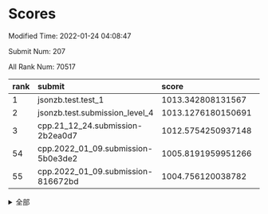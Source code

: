 # Scores

Modified Time: 2022-01-24 04:08:47

Submit Num: 207

All Rank Num: 70517

| rank |               submit               |       score        |       sigma        | pk_num |
| :--- | :--------------------------------- | :----------------- | :----------------- | :----- |
| 1    | jsonzb.test.test_1                 | 1013.342808131567  | 0.8120463838253545 | 1362   |
| 2    | jsonzb.test.submission_level_4     | 1013.1276180150691 | 0.8039655810777617 | 1361   |
| 3    | cpp.21_12_24.submission-2b2ea0d7   | 1012.5754250937148 | 0.8178378657862075 | 1360   |
| 54   | cpp.2022_01_09.submission-5b0e3de2 | 1005.8191959951266 | 0.7369964337190453 | 1360   |
| 55   | cpp.2022_01_09.submission-816672bd | 1004.756120038782  | 0.7049238400043302 | 1365   |


<details>
<summary>全部</summary>

| rank |                 submit                 |       score        |       sigma        | pk_num |
| :--- | :------------------------------------- | :----------------- | :----------------- | :----- |
| 1    | jsonzb.test.test_1                     | 1013.342808131567  | 0.8120463838253545 | 1362   |
| 2    | jsonzb.test.submission_level_4         | 1013.1276180150691 | 0.8039655810777617 | 1361   |
| 3    | cpp.21_12_24.submission-2b2ea0d7       | 1012.5754250937148 | 0.8178378657862075 | 1360   |
| 4    | gobigger.level_3.submission_level_3_25 | 1011.4511127797018 | 0.7668588970114713 | 1365   |
| 5    | gobigger.level_3.submission_level_3_30 | 1011.1798570968419 | 0.7786669449399073 | 1359   |
| 6    | gobigger.level_3.submission_level_3_38 | 1011.1794066372128 | 0.8034175010892747 | 1365   |
| 7    | gobigger.level_3.submission_level_3_41 | 1011.062643853964  | 0.7878581704501769 | 1366   |
| 8    | gobigger.level_3.submission_level_3_37 | 1011.0334957660729 | 0.781685925047116  | 1366   |
| 9    | gobigger.level_3.submission_level_3_16 | 1010.99763013155   | 0.7646393421070378 | 1367   |
| 10   | gobigger.level_3.submission_level_3_48 | 1010.9003432404552 | 0.7665482063166962 | 1364   |
| 11   | gobigger.level_3.submission_level_3_31 | 1010.8332255702509 | 0.74877636235448   | 1357   |
| 12   | gobigger.level_3.submission_level_3_42 | 1010.8323060220232 | 0.7566976437412309 | 1366   |
| 13   | gobigger.level_3.submission_level_3_46 | 1010.8108580236025 | 0.7697821151936922 | 1364   |
| 14   | gobigger.level_3.submission_level_3_4  | 1010.726524396114  | 0.7916761432680302 | 1363   |
| 15   | gobigger.level_3.submission_level_3_45 | 1010.7230150743626 | 0.7890321773254948 | 1358   |
| 16   | gobigger.level_3.submission_level_3_6  | 1010.6809212432403 | 0.7737144381312895 | 1369   |
| 17   | gobigger.level_3.submission_level_3_21 | 1010.67481494855   | 0.7613931291799065 | 1358   |
| 18   | gobigger.level_3.submission_level_3_32 | 1010.6321313904813 | 0.759336599542105  | 1364   |
| 19   | gobigger.level_3.submission_level_3_15 | 1010.5351828790302 | 0.782657287566042  | 1359   |
| 20   | gobigger.level_3.submission_level_3_40 | 1010.5130438243147 | 0.7577320259508622 | 1367   |
| 21   | gobigger.level_3.submission_level_3_26 | 1010.506183360079  | 0.7551587101422291 | 1361   |
| 22   | gobigger.level_3.submission_level_3_28 | 1010.5000404772467 | 0.7628805595630034 | 1368   |
| 23   | gobigger.level_3.submission_level_3_2  | 1010.4879386647611 | 0.7683437626613873 | 1361   |
| 24   | gobigger.level_3.submission_level_3_24 | 1010.4858287222495 | 0.7621423138555152 | 1362   |
| 25   | gobigger.level_3.submission_level_3_1  | 1010.3223171933168 | 0.7697073477843556 | 1360   |
| 26   | gobigger.level_3.submission_level_3_17 | 1010.2099307887693 | 0.7494702646453165 | 1361   |
| 27   | gobigger.level_3.submission_level_3_7  | 1010.1900723748537 | 0.7750177742213358 | 1363   |
| 28   | gobigger.level_3.submission_level_3_3  | 1010.0793561027373 | 0.7540385891280891 | 1363   |
| 29   | gobigger.level_3.submission_level_3_10 | 1010.0382442770718 | 0.7533589976035577 | 1365   |
| 30   | gobigger.level_3.submission_level_3_39 | 1009.7319494019764 | 0.768357393724691  | 1363   |
| 31   | gobigger.level_3.submission_level_3_0  | 1009.6923856168238 | 0.7404683554363068 | 1361   |
| 32   | gobigger.level_3.submission_level_3_49 | 1009.65395459079   | 0.7769422063209769 | 1360   |
| 33   | gobigger.level_3.submission_level_3_23 | 1009.6506558728993 | 0.7698325608418873 | 1362   |
| 34   | gobigger.level_3.submission_level_3_27 | 1009.6410343990826 | 0.7616891048723632 | 1361   |
| 35   | gobigger.level_3.submission_level_3_36 | 1009.5853458230182 | 0.7697061220228014 | 1365   |
| 36   | gobigger.level_3.submission_level_3_29 | 1009.5649750894826 | 0.756013031457233  | 1366   |
| 37   | gobigger.level_3.submission_level_3_13 | 1009.5382887422144 | 0.7540375830352761 | 1362   |
| 38   | gobigger.level_3.submission_level_3_44 | 1009.5026823808483 | 0.7487998599337597 | 1364   |
| 39   | gobigger.level_3.submission_level_3_20 | 1009.3955867692148 | 0.7888030409363913 | 1356   |
| 40   | gobigger.level_3.submission_level_3_14 | 1009.3153558334647 | 0.7482206871610384 | 1366   |
| 41   | gobigger.level_3.submission_level_3_43 | 1009.2881900153573 | 0.7572331496836451 | 1365   |
| 42   | gobigger.level_3.submission_level_3_8  | 1009.270399780937  | 0.7457520596865199 | 1357   |
| 43   | gobigger.level_3.submission_level_3_11 | 1009.2456303801348 | 0.7482199014795166 | 1366   |
| 44   | gobigger.level_3.submission_level_3_47 | 1009.1668263814958 | 0.7438183069123905 | 1364   |
| 45   | gobigger.level_3.submission_level_3_22 | 1009.1480411517335 | 0.7661215190143853 | 1362   |
| 46   | gobigger.level_3.submission_level_3_5  | 1009.1436214104249 | 0.7539965231831066 | 1360   |
| 47   | gobigger.level_3.submission_level_3_19 | 1009.0898824054423 | 0.7492785899403316 | 1366   |
| 48   | gobigger.level_3.submission_level_3_9  | 1008.9315662544773 | 0.7373210581680562 | 1361   |
| 49   | gobigger.level_3.submission_level_3_34 | 1008.6422986499337 | 0.7431485966698949 | 1362   |
| 50   | gobigger.level_3.submission_level_3_33 | 1008.5345037520087 | 0.7464304622047101 | 1367   |
| 51   | gobigger.level_3.submission_level_3_12 | 1008.3260795490911 | 0.7552033255710858 | 1363   |
| 52   | gobigger.level_3.submission_level_3_18 | 1008.3250629392116 | 0.7372723564790291 | 1364   |
| 53   | gobigger.level_3.submission_level_3_35 | 1008.1036682352034 | 0.7597376800618879 | 1363   |
| 54   | cpp.2022_01_09.submission-5b0e3de2     | 1005.8191959951266 | 0.7369964337190453 | 1360   |
| 55   | cpp.2022_01_09.submission-816672bd     | 1004.756120038782  | 0.7049238400043302 | 1365   |
| 56   | gobigger.level_1.submission_level_1_35 | 1004.5301475184674 | 0.7174258546759124 | 1362   |
| 57   | gobigger.level_1.submission_level_1_49 | 1004.4702304703413 | 0.7117630598327966 | 1363   |
| 58   | gobigger.level_1.submission_level_1_1  | 1004.4338038483515 | 0.7199389028800128 | 1361   |
| 59   | gobigger.level_1.submission_level_1_5  | 1004.2438351212944 | 0.7368545665349896 | 1362   |
| 60   | gobigger.level_1.submission_level_1_24 | 1004.134949067774  | 0.7117443574407616 | 1365   |
| 61   | gobigger.level_1.submission_level_1_41 | 1004.0642322032678 | 0.7232171434216053 | 1362   |
| 62   | gobigger.level_1.submission_level_1_3  | 1003.9377089737748 | 0.7307295175124131 | 1359   |
| 63   | gobigger.level_1.submission_level_1_7  | 1003.9163784445204 | 0.7263007848609647 | 1361   |
| 64   | gobigger.level_1.submission_level_1_27 | 1003.8805337842999 | 0.717844327499805  | 1363   |
| 65   | gobigger.level_1.submission_level_1_11 | 1003.82116889278   | 0.712992041855651  | 1368   |
| 66   | gobigger.level_1.submission_level_1_34 | 1003.760296048886  | 0.7244758668654568 | 1361   |
| 67   | gobigger.level_1.submission_level_1_44 | 1003.6956632215154 | 0.7290524815711826 | 1368   |
| 68   | gobigger.level_1.submission_level_1_33 | 1003.6392799226751 | 0.7207337241520901 | 1364   |
| 69   | gobigger.level_1.submission_level_1_16 | 1003.5970405932635 | 0.7179633210978773 | 1364   |
| 70   | gobigger.level_1.submission_level_1_23 | 1003.5841435888543 | 0.7151598267090731 | 1365   |
| 71   | gobigger.level_1.submission_level_1_28 | 1003.5729531507614 | 0.7270846618932657 | 1363   |
| 72   | gobigger.level_1.submission_level_1_21 | 1003.5376129633104 | 0.718408626218105  | 1364   |
| 73   | gobigger.level_1.submission_level_1_40 | 1003.5132596577027 | 0.729685676483585  | 1362   |
| 74   | gobigger.level_1.submission_level_1_4  | 1003.5086316283524 | 0.716426736927311  | 1367   |
| 75   | gobigger.level_1.submission_level_1_39 | 1003.505804350912  | 0.7111803911656837 | 1366   |
| 76   | gobigger.level_1.submission_level_1_38 | 1003.4867460300686 | 0.7184058269774899 | 1368   |
| 77   | gobigger.level_1.submission_level_1_32 | 1003.3073164599203 | 0.7191228752935733 | 1363   |
| 78   | gobigger.level_1.submission_level_1_22 | 1003.2891152320977 | 0.7064545150569379 | 1367   |
| 79   | gobigger.level_1.submission_level_1_0  | 1003.2524440388232 | 0.714430373110778  | 1360   |
| 80   | gobigger.level_1.submission_level_1_30 | 1003.1669409488305 | 0.7211842139247971 | 1364   |
| 81   | gobigger.level_1.submission_level_1_26 | 1003.1118506154437 | 0.7152963560404517 | 1365   |
| 82   | gobigger.level_1.submission_level_1_45 | 1003.0760493585204 | 0.7164210014500902 | 1366   |
| 83   | gobigger.level_1.submission_level_1_46 | 1003.0638303094756 | 0.7224960828384622 | 1357   |
| 84   | gobigger.level_1.submission_level_1_9  | 1003.0395671405494 | 0.713974328446262  | 1367   |
| 85   | gobigger.level_1.submission_level_1_17 | 1003.0382562842734 | 0.7067504013380147 | 1360   |
| 86   | gobigger.level_1.submission_level_1_2  | 1003.0036676087502 | 0.7100102290112915 | 1362   |
| 87   | gobigger.level_1.submission_level_1_19 | 1002.9865003616263 | 0.715727326917081  | 1360   |
| 88   | gobigger.level_1.submission_level_1_18 | 1002.9509677307258 | 0.7159302201809044 | 1362   |
| 89   | gobigger.level_1.submission_level_1_37 | 1002.874682127138  | 0.7297759196867432 | 1362   |
| 90   | gobigger.level_1.submission_level_1_31 | 1002.8696767586466 | 0.7060730590787182 | 1357   |
| 91   | gobigger.level_1.submission_level_1_48 | 1002.8592273568565 | 0.7129287229085651 | 1356   |
| 92   | gobigger.level_1.submission_level_1_15 | 1002.815287558145  | 0.7175141699781902 | 1365   |
| 93   | gobigger.level_1.submission_level_1_8  | 1002.8095040272023 | 0.702872827833733  | 1359   |
| 94   | gobigger.level_1.submission_level_1_36 | 1002.7510612153733 | 0.7144184761707105 | 1361   |
| 95   | gobigger.level_1.submission_level_1_42 | 1002.6499381985025 | 0.7115414651000684 | 1362   |
| 96   | gobigger.level_1.submission_level_1_13 | 1002.6412943528031 | 0.7117573176238959 | 1360   |
| 97   | gobigger.level_1.submission_level_1_29 | 1002.6361445287416 | 0.7211867473582361 | 1355   |
| 98   | gobigger.level_1.submission_level_1_6  | 1002.6164457207151 | 0.7171076882884745 | 1363   |
| 99   | gobigger.level_1.submission_level_1_43 | 1002.5866109125006 | 0.7105471643691077 | 1363   |
| 100  | gobigger.level_1.submission_level_1_25 | 1002.4421611252162 | 0.714873146490284  | 1362   |
| 101  | gobigger.level_1.submission_level_1_14 | 1002.3522551654077 | 0.7293436515051815 | 1358   |
| 102  | gobigger.level_1.submission_level_1_20 | 1002.2731105573633 | 0.7086604069929082 | 1364   |
| 103  | gobigger.level_1.submission_level_1_10 | 1002.1800633993412 | 0.718886148068315  | 1360   |
| 104  | gobigger.level_1.submission_level_1_47 | 1001.8273493204534 | 0.7034752415549124 | 1361   |
| 105  | gobigger.level_1.submission_level_1_12 | 1001.7801518363335 | 0.714380218590754  | 1361   |
| 106  | gobigger.random.submission_random_18   | 997.197245195824   | 0.7149026962730989 | 1364   |
| 107  | gobigger.random.submission_random_5    | 997.17800777369    | 0.7115012441366023 | 1362   |
| 108  | gobigger.random.submission_random_14   | 996.8831342347721  | 0.703011628388543  | 1360   |
| 109  | gobigger.random.submission_random_27   | 996.7513562273426  | 0.7135435859735832 | 1362   |
| 110  | gobigger.random.submission_random_42   | 996.7292575183528  | 0.7124110015054868 | 1360   |
| 111  | gobigger.random.submission_random_13   | 996.6169533978983  | 0.703486901492625  | 1355   |
| 112  | gobigger.random.submission_random_1    | 996.6100761471382  | 0.7129956454544762 | 1359   |
| 113  | gobigger.random.submission_random_21   | 996.5840198971492  | 0.6996521981652026 | 1366   |
| 114  | gobigger.random.submission_random_22   | 996.5589373874182  | 0.7130137706183183 | 1364   |
| 115  | gobigger.random.submission_random_44   | 996.5249603300456  | 0.7047374076241671 | 1362   |
| 116  | gobigger.random.submission_random_20   | 996.4174673681626  | 0.7176140647654251 | 1360   |
| 117  | gobigger.random.submission_random_15   | 996.3859888284336  | 0.7047683480435691 | 1362   |
| 118  | gobigger.random.submission_random_8    | 996.3304344171939  | 0.7071798320229858 | 1363   |
| 119  | gobigger.random.submission_random_37   | 996.311792934919   | 0.7059808842604981 | 1363   |
| 120  | gobigger.random.submission_random_47   | 996.2838939367753  | 0.7072052747747867 | 1355   |
| 121  | gobigger.random.submission_random_10   | 996.2256968200397  | 0.7067156026461053 | 1364   |
| 122  | gobigger.random.submission_random_17   | 996.2101862480264  | 0.7183259697518113 | 1365   |
| 123  | gobigger.random.submission_random_43   | 996.1536971287495  | 0.7092941158959214 | 1365   |
| 124  | gobigger.random.submission_random_29   | 996.0921572091163  | 0.7114021027051095 | 1367   |
| 125  | gobigger.random.submission_random_41   | 996.0849737787671  | 0.7107380331012886 | 1365   |
| 126  | gobigger.random.submission_random_25   | 996.0157206684189  | 0.7179474450585122 | 1362   |
| 127  | gobigger.random.submission_random_31   | 995.9844022244281  | 0.7081284968320888 | 1361   |
| 128  | gobigger.random.submission_random_28   | 995.9609168676859  | 0.7076902780422966 | 1361   |
| 129  | gobigger.random.submission_random_2    | 995.8764263780982  | 0.7074112219348729 | 1371   |
| 130  | gobigger.random.submission_random_26   | 995.8093483613193  | 0.7064406895700239 | 1363   |
| 131  | gobigger.random.submission_random_45   | 995.7937596714294  | 0.7156482230074018 | 1367   |
| 132  | gobigger.random.submission_random_48   | 995.7784291004148  | 0.7167966720725286 | 1368   |
| 133  | gobigger.random.submission_random_0    | 995.7454342594517  | 0.7145172726814976 | 1362   |
| 134  | gobigger.random.submission_random_38   | 995.6609282087772  | 0.726021303515152  | 1360   |
| 135  | gobigger.random.submission_random_9    | 995.6551775908058  | 0.7134193551058856 | 1366   |
| 136  | gobigger.random.submission_random_16   | 995.640090303015   | 0.7128167918007277 | 1361   |
| 137  | gobigger.random.submission_random_7    | 995.6147031941031  | 0.7275195723186038 | 1362   |
| 138  | gobigger.random.submission_random_24   | 995.5774846897949  | 0.7249286970818575 | 1365   |
| 139  | gobigger.random.submission_random_32   | 995.4867346094757  | 0.724269577351313  | 1361   |
| 140  | gobigger.random.submission_random_49   | 995.400182457585   | 0.7199660901131439 | 1363   |
| 141  | gobigger.random.submission_random_39   | 995.3804312968018  | 0.7163109012627812 | 1368   |
| 142  | gobigger.random.submission_random_6    | 995.3576580434441  | 0.7234027219464406 | 1355   |
| 143  | gobigger.random.submission_random_36   | 995.2599143476081  | 0.73550391441958   | 1360   |
| 144  | gobigger.random.submission_random_46   | 995.2251732572732  | 0.7316165895264496 | 1367   |
| 145  | gobigger.random.submission_random_4    | 995.1872985895776  | 0.697233885159308  | 1364   |
| 146  | gobigger.random.submission_random_30   | 995.1216974739423  | 0.7209779020781033 | 1364   |
| 147  | gobigger.random.submission_random_34   | 994.9955140542005  | 0.7045278999229999 | 1368   |
| 148  | gobigger.random.submission_random_11   | 994.9670821271379  | 0.7110276057194648 | 1361   |
| 149  | gobigger.random.submission_random_40   | 994.7859034398467  | 0.7082320398840249 | 1361   |
| 150  | gobigger.random.submission_random_3    | 994.731081827726   | 0.710241508330939  | 1361   |
| 151  | gobigger.random.submission_random_33   | 994.6626933507237  | 0.7141497301378558 | 1356   |
| 152  | gobigger.random.submission_random_23   | 994.555144335755   | 0.7093906760613335 | 1358   |
| 153  | gobigger.random.submission_random_12   | 994.3570051443821  | 0.722704002751316  | 1363   |
| 154  | gobigger.level_2.submission_level_2_17 | 994.3164969752206  | 0.7474996785279874 | 1366   |
| 155  | gobigger.random.submission_random_19   | 994.2568867301212  | 0.7151559439770594 | 1361   |
| 156  | gobigger.random.submission_random_35   | 994.2228616773958  | 0.7228600894524256 | 1366   |
| 157  | gobigger.level_2.submission_level_2_48 | 994.1184322125913  | 0.7336241878970309 | 1365   |
| 158  | gobigger.level_2.submission_level_2_25 | 993.2945540156954  | 0.7490963811095991 | 1365   |
| 159  | gobigger.level_2.submission_level_2_12 | 993.1165595402628  | 0.7442059889482705 | 1364   |
| 160  | gobigger.level_2.submission_level_2_31 | 992.9782827087168  | 0.7308131550108867 | 1359   |
| 161  | gobigger.level_2.submission_level_2_15 | 992.8998845369717  | 0.7555743305035637 | 1363   |
| 162  | gobigger.level_2.submission_level_2_45 | 992.8628370845189  | 0.7565228065551465 | 1362   |
| 163  | gobigger.level_2.submission_level_2_19 | 992.8468793172622  | 0.7389798851675011 | 1365   |
| 164  | gobigger.level_2.submission_level_2_7  | 992.8173399755466  | 0.7373064214543186 | 1365   |
| 165  | gobigger.level_2.submission_level_2_3  | 992.7683918886129  | 0.7424274988744145 | 1366   |
| 166  | gobigger.level_2.submission_level_2_13 | 992.7456571654758  | 0.7365591216621397 | 1365   |
| 167  | gobigger.level_2.submission_level_2_6  | 992.7404066028453  | 0.7383383039083891 | 1362   |
| 168  | gobigger.level_2.submission_level_2_38 | 992.7014800392635  | 0.7476704187731229 | 1363   |
| 169  | gobigger.level_2.submission_level_2_30 | 992.666516235248   | 0.745087159197215  | 1364   |
| 170  | gobigger.level_2.submission_level_2_46 | 992.6574832637658  | 0.7532484933250385 | 1362   |
| 171  | gobigger.level_2.submission_level_2_1  | 992.6527246282191  | 0.7639506864036408 | 1364   |
| 172  | gobigger.level_2.submission_level_2_16 | 992.5435513066618  | 0.7360448871841675 | 1360   |
| 173  | gobigger.level_2.submission_level_2_49 | 992.4928439265602  | 0.7473022350145772 | 1362   |
| 174  | gobigger.level_2.submission_level_2_34 | 992.4299775340615  | 0.7384402471590771 | 1365   |
| 175  | gobigger.level_2.submission_level_2_40 | 992.4236494781827  | 0.7437792856656752 | 1363   |
| 176  | gobigger.level_2.submission_level_2_21 | 992.2917916919945  | 0.7548410355106218 | 1362   |
| 177  | gobigger.level_2.submission_level_2_47 | 992.2516529950793  | 0.7462724263490869 | 1364   |
| 178  | gobigger.level_2.submission_level_2_35 | 992.2388176339306  | 0.7304986404334267 | 1358   |
| 179  | gobigger.level_2.submission_level_2_28 | 992.2350218289833  | 0.7517922192379322 | 1363   |
| 180  | gobigger.level_2.submission_level_2_18 | 992.2240542641407  | 0.7445181158069705 | 1356   |
| 181  | gobigger.level_2.submission_level_2_9  | 992.0744707504355  | 0.756793952409781  | 1356   |
| 182  | gobigger.level_2.submission_level_2_20 | 991.9938190752138  | 0.7376130433713287 | 1361   |
| 183  | gobigger.level_2.submission_level_2_36 | 991.9721630549236  | 0.7349540470436468 | 1368   |
| 184  | gobigger.level_2.submission_level_2_2  | 991.964013309379   | 0.766248901664962  | 1366   |
| 185  | gobigger.level_2.submission_level_2_22 | 991.9280918447188  | 0.7293733784756867 | 1360   |
| 186  | gobigger.level_2.submission_level_2_41 | 991.9115606394864  | 0.7323788402815847 | 1363   |
| 187  | gobigger.level_2.submission_level_2_14 | 991.8040632773873  | 0.7634030122850701 | 1363   |
| 188  | gobigger.level_2.submission_level_2_29 | 991.7974942444537  | 0.7552643144379445 | 1363   |
| 189  | gobigger.level_2.submission_level_2_4  | 991.6995438513072  | 0.7425752967297378 | 1366   |
| 190  | gobigger.level_2.submission_level_2_0  | 991.6551843317843  | 0.74759102404873   | 1362   |
| 191  | gobigger.level_2.submission_level_2_42 | 991.6519761535782  | 0.7440803357506236 | 1360   |
| 192  | gobigger.level_2.submission_level_2_24 | 991.5925617122051  | 0.7608967298598411 | 1362   |
| 193  | gobigger.level_2.submission_level_2_5  | 991.503423510369   | 0.7453396142849092 | 1362   |
| 194  | gobigger.level_2.submission_level_2_44 | 991.4682146578629  | 0.7425277513389427 | 1367   |
| 195  | gobigger.level_2.submission_level_2_37 | 991.1702133480594  | 0.7515175565875407 | 1361   |
| 196  | gobigger.level_2.submission_level_2_10 | 991.1438315866808  | 0.7355574350795396 | 1365   |
| 197  | gobigger.level_2.submission_level_2_8  | 991.1146967539318  | 0.7589928493391027 | 1362   |
| 198  | gobigger.level_2.submission_level_2_32 | 991.1137325649217  | 0.7401316147054635 | 1364   |
| 199  | gobigger.level_2.submission_level_2_23 | 991.0240551794355  | 0.7719102327928735 | 1362   |
| 200  | gobigger.level_2.submission_level_2_27 | 990.9952491444044  | 0.7510841140430797 | 1360   |
| 201  | gobigger.level_2.submission_level_2_26 | 990.9375466712621  | 0.747824367478388  | 1363   |
| 202  | gobigger.level_2.submission_level_2_43 | 990.8142268512776  | 0.7636357165958413 | 1369   |
| 203  | gobigger.level_2.submission_level_2_39 | 990.556176022117   | 0.7580259057463727 | 1364   |
| 204  | gobigger.level_2.submission_level_2_11 | 989.8301854335201  | 0.7603471741606591 | 1362   |
| 205  | gobigger.level_2.submission_level_2_33 | 989.2820860407853  | 0.7802028846262764 | 1361   |
| 206  | gobigger.none.submission_none_1        | 977.9646435016277  | 1.3065771847753709 | 1361   |
| 207  | gobigger.none.submission_none_0        | 974.7685182980706  | 1.539663256565619  | 1361   |

</details>